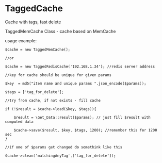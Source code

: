 TaggedCache
==============
Cache with tags, fast delete

TaggedMemCache Class - cache based on MemCache


usage example: 

    $cache = new TaggedMemCache();
    
    //or
    
    $cache = new TaggedRedisCache('192.168.1.34'); //redis server address
    
    //key for cache should be unique for given params
    
    $key  = md5("item name and unique params ".json_encode($params));
    
    $tags = ['tag_for_delete'];
    
    //try from cache, if not exists - fill cache
    
    if (!$result = $cache->load($key, $tags)){
    
        $result = \Get_Data::result($params); // just fill $result with computed data
    
        $cache->save($result, $key, $tags, 1200); //remember this for 1200 sec
    }
    
    //if one of $params get changed do somethink like this
    
    $cache->clean('matchingAnyTag',['tag_for_delete']);
